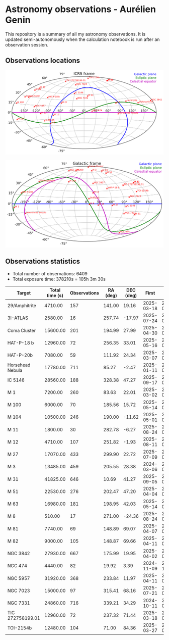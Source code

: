 # Astronomy observations - Aurélien Genin

This repository is a summary of all my astronomy observations. It is updated semi-autonomously when the calculation notebook is run after an observation session.

## Observations locations

![Map of my observations in the ICRS frame](images/astro_target-ICRS_database.png)

![Map of my observations in the Galactic frame](images/astro_target-GAL_database.png)

## Observations statistics

* Total number of observations: 6409
* Total exposure time: 378210s = 105h 3m 30s

| Target           |   Total time (s) |   Observations |   RA (deg) |   DEC (deg) | First      | Last       |
|------------------|------------------|----------------|------------|-------------|------------|------------|
| 29/Amphitrite    |          4710.00 |            157 |     141.00 |       19.16 | 2025-03-18 | 2025-03-18 |
| 3I-ATLAS         |          2580.00 |             16 |     257.74 |      -17.97 | 2025-07-24 | 2025-07-24 |
| Coma Cluster     |         15600.00 |            201 |     194.99 |       27.99 | 2025-04-30 | 2025-05-01 |
| HAT-P-18 b       |         12960.00 |             72 |     256.35 |       33.01 | 2025-05-16 | 2025-05-16 |
| HAT-P-20b        |          7080.00 |             59 |     111.92 |       24.34 | 2025-03-07 | 2025-03-08 |
| Horsehead Nebula |         17780.00 |            711 |      85.27 |       -2.47 | 2025-01-11 | 2025-01-12 |
| IC 5146          |         28560.00 |            188 |     328.38 |       47.27 | 2025-09-17 | 2025-09-18 |
| M 1              |          7200.00 |            260 |      83.63 |       22.01 | 2025-03-02 | 2025-03-02 |
| M 100            |          6000.00 |             70 |     185.56 |       15.72 | 2025-05-14 | 2025-05-14 |
| M 104            |         10500.00 |            246 |     190.00 |      -11.62 | 2025-05-01 | 2025-05-01 |
| M 11             |          1800.00 |             30 |     282.78 |       -6.27 | 2025-08-24 | 2025-08-24 |
| M 12             |          4710.00 |            107 |     251.82 |       -1.93 | 2025-08-11 | 2025-08-11 |
| M 27             |         17070.00 |            433 |     299.90 |       22.72 | 2025-07-09 | 2025-07-10 |
| M 3              |         13485.00 |            459 |     205.55 |       28.38 | 2024-03-06 | 2025-04-11 |
| M 31             |         41825.00 |            646 |      10.69 |       41.27 | 2025-09-05 | 2025-09-18 |
| M 51             |         22530.00 |            276 |     202.47 |       47.20 | 2025-04-04 | 2025-08-22 |
| M 63             |         16980.00 |            181 |     198.95 |       42.03 | 2025-05-14 | 2025-05-15 |
| M 8              |           510.00 |             17 |     271.00 |      -24.36 | 2025-08-24 | 2025-08-24 |
| M 81             |          7740.00 |             69 |     148.89 |       69.07 | 2025-04-07 | 2025-04-07 |
| M 82             |          9000.00 |            105 |     148.87 |       69.66 | 2025-04-11 | 2025-04-11 |
| NGC 3842         |         27930.00 |            667 |     175.99 |       19.95 | 2025-04-02 | 2025-04-03 |
| NGC 474          |          4440.00 |             82 |      19.92 |        3.39 | 2024-11-09 | 2024-11-15 |
| NGC 5957         |         31920.00 |            368 |     233.84 |       11.97 | 2025-04-11 | 2025-05-14 |
| NGC 7023         |         15000.00 |             97 |     315.41 |       68.16 | 2025-07-21 | 2025-07-22 |
| NGC 7331         |         24860.00 |            716 |     339.21 |       34.29 | 2024-10-11 | 2025-07-25 |
| TIC 272758199.01 |         12960.00 |             72 |     237.32 |       71.44 | 2025-03-18 | 2025-03-19 |
| TOI-2154b        |         12480.00 |            104 |      71.00 |       84.36 | 2025-03-27 | 2025-03-27 |

